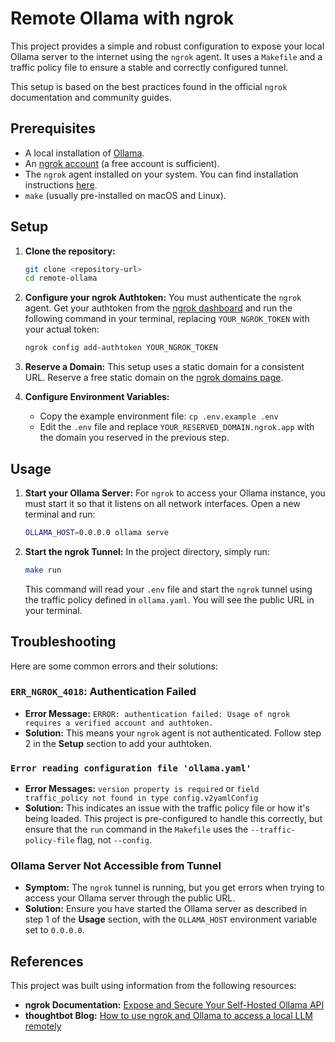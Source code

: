 # Remote Ollama with ngrok

This project provides a simple and robust configuration to expose your local Ollama server to the internet using the `ngrok` agent. It uses a `Makefile` and a traffic policy file to ensure a stable and correctly configured tunnel.

This setup is based on the best practices found in the official `ngrok` documentation and community guides.

## Prerequisites

*   A local installation of [Ollama](https://ollama.com/).
*   An [ngrok account](https://dashboard.ngrok.com/signup) (a free account is sufficient).
*   The `ngrok` agent installed on your system. You can find installation instructions [here](https://ngrok.com/docs/getting-started/#2-install-the-ngrok-agent-cli).
*   `make` (usually pre-installed on macOS and Linux).

## Setup

1.  **Clone the repository:**
    ```bash
    git clone <repository-url>
    cd remote-ollama
    ```

2.  **Configure your ngrok Authtoken:**
    You must authenticate the `ngrok` agent. Get your authtoken from the [ngrok dashboard](https://dashboard.ngrok.com/get-started/your-authtoken) and run the following command in your terminal, replacing `YOUR_NGROK_TOKEN` with your actual token:
    ```bash
    ngrok config add-authtoken YOUR_NGROK_TOKEN
    ```

3.  **Reserve a Domain:**
    This setup uses a static domain for a consistent URL. Reserve a free static domain on the [ngrok domains page](https://dashboard.ngrok.com/domains).

4.  **Configure Environment Variables:**
    *   Copy the example environment file: `cp .env.example .env`
    *   Edit the `.env` file and replace `YOUR_RESERVED_DOMAIN.ngrok.app` with the domain you reserved in the previous step.

## Usage

1.  **Start your Ollama Server:**
    For `ngrok` to access your Ollama instance, you must start it so that it listens on all network interfaces. Open a new terminal and run:
    ```bash
    OLLAMA_HOST=0.0.0.0 ollama serve
    ```

2.  **Start the ngrok Tunnel:**
    In the project directory, simply run:
    ```bash
    make run
    ```
    This command will read your `.env` file and start the `ngrok` tunnel using the traffic policy defined in `ollama.yaml`. You will see the public URL in your terminal.

## Troubleshooting

Here are some common errors and their solutions:

### `ERR_NGROK_4018`: Authentication Failed

*   **Error Message:** `ERROR: authentication failed: Usage of ngrok requires a verified account and authtoken.`
*   **Solution:** This means your `ngrok` agent is not authenticated. Follow step 2 in the **Setup** section to add your authtoken.

### `Error reading configuration file 'ollama.yaml'`

*   **Error Messages:** `version property is required` or `field traffic_policy not found in type config.v2yamlConfig`
*   **Solution:** This indicates an issue with the traffic policy file or how it's being loaded. This project is pre-configured to handle this correctly, but ensure that the `run` command in the `Makefile` uses the `--traffic-policy-file` flag, not `--config`.

### Ollama Server Not Accessible from Tunnel

*   **Symptom:** The `ngrok` tunnel is running, but you get errors when trying to access your Ollama server through the public URL.
*   **Solution:** Ensure you have started the Ollama server as described in step 1 of the **Usage** section, with the `OLLAMA_HOST` environment variable set to `0.0.0.0`.

## References

This project was built using information from the following resources:

*   **ngrok Documentation:** [Expose and Secure Your Self-Hosted Ollama API](https://ngrok.com/docs/universal-gateway/examples/ollama/)
*   **thoughtbot Blog:** [How to use ngrok and Ollama to access a local LLM remotely](https://thoughtbot.com/blog/ngrok-and-ollama)
